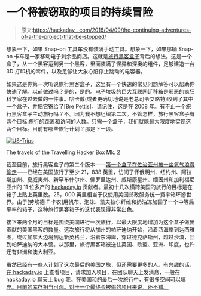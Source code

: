 # 一个将被窃取的项目的持续冒险

> 原文:[https://hackaday . com/2016/04/09/the-continuing-adventures-of-a-the-project-that-be-stopped/](https://hackaday.com/2016/04/09/the-continuing-adventures-of-a-project-that-will-be-stolen/)

想象一下，如果 Snap-on 工具车没有装满手动工具。想象一下，如果那辆 Snap-on 卡车是一家移动电子剩余品商店。这就是[旅行黑客盒子](https://hackaday.io/project/7373-travelling-hacker-box)背后的想法。这是一个盒子，从一个黑客运到另一个黑客，里面装满了怪异和深奥的组件，足够建造一台 3D 打印机的零件，以及足够让大象心脏停止跳动的电容器。

如果这是你第一次听说旅行黑客盒子，这里有一个快速的常见问题解答可以帮助你快速了解。以前做过吗？是的，是的。电子垃圾的巨大互联网迁移箱是邪恶的疯狂科学家在过去做的一件事。哈卡戴(或者更确切地说是老总司令艾略特)收到了其中一个盒子，并把它寄给了[Bre Pettis]。请记住，这是在 2008 年。有不止一个旅行黑客盒子主动旅行吗？不。因为我不想组织第二次。不管怎样，旅行黑客盒子有两个目标:旅行的距离和访问的人数。只需一个盒子，我们就能最大限度地实现这两个目标。目前有哪些旅行计划？那是下一段。

[![US-Trips](../Images/f2a9df690cf748abe2c6f23abb322ffb.png)](https://hackaday.com/wp-content/uploads/2016/04/us-trips.png)

The travels of the Travelling Hacker Box Mk. 2

截至目前，旅行黑客盒子的第二个版本——[第一个盒子在佐治亚州被一些氧气浪费偷走](http://hackaday.com/2016/01/03/this-project-will-be-stolen-again/)——已经在美国旅行了至少 21，838 英里，访问了怀俄明州、纽约州、阿拉斯加州、夏威夷州、新罕布什尔州、佛罗里达州、威斯康星州、缅因州和加利福尼亚州的 11 位多产的 [hackaday.io](https://hackaday.io/) 贡献者。最初十几次横跨美国的旅行的目标是在箱子上贴上英里数。25，000 英里相当于仅使用美国邮政服务统一费率箱环游世界。由于[劳埃德·T·卡农]用帆布、泡沫、凯夫拉尔纤维和奶油冻加固了一个中等扁平率的箱子，这种旅行黑客箱子的迭代表现得非常出色。

接下来两个月的目标是围绕美国进行一次旅行，以最大限度地增加为这个盒子做出贡献的美国黑客的数量。这次旅行将从加州的帕萨迪纳开始，沿着西海岸到达西雅图，绕过加拿大边境到达新英格兰，沿着东海岸，穿过德克萨斯州，越过沙漠，回到帕萨迪纳的大本营。从那里，旅行黑客箱被送往英国、欧盟、亚洲、印度，也许还有非洲和澳大利亚。

虽然已经有一些人计划了这次最后的美国之旅，但还需要更多的人。有兴趣的话，[在 hackaday.io](https://hackaday.io/project/7373-travelling-hacker-box) 上查看项目，请求加入项目，在团队聊天上发消息，一般在 hackaday.io 聊天上 bug 我。在美国和[的最后一次旅行中，有很多空间可以填充。目前的库存相当可观。对于一个最终会被偷的项目来说，还不错。](https://hackaday.io/project/7373-travelling-hacker-box/log/35285-the-travelling-hacker-box-visits-home-base)